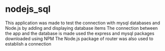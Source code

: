 # nodejs_sql
This application was made to test the connection with mysql databases and Node.js by adding and displaying database items
The connection between the app and the database is made used the express and mysql packages downloaded using NPM 
The Node.js package of router was also used to establish a connection 
